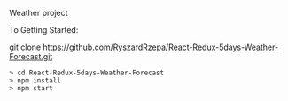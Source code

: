 Weather project

To Getting Started:

git clone https://github.com/RyszardRzepa/React-Redux-5days-Weather-Forecast.git

    > cd React-Redux-5days-Weather-Forecast
    > npm install
    > npm start
